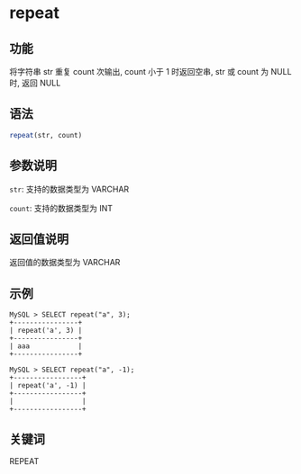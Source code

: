 # repeat

## 功能

将字符串 str 重复 count 次输出, count 小于 1 时返回空串, str 或 count 为 NULL 时, 返回 NULL

## 语法

```Haskell
repeat(str, count)
```

## 参数说明

`str`: 支持的数据类型为 VARCHAR

`count`: 支持的数据类型为 INT

## 返回值说明

返回值的数据类型为 VARCHAR

## 示例

```Plain Text
MySQL > SELECT repeat("a", 3);
+----------------+
| repeat('a', 3) |
+----------------+
| aaa            |
+----------------+

MySQL > SELECT repeat("a", -1);
+-----------------+
| repeat('a', -1) |
+-----------------+
|                 |
+-----------------+
```

## 关键词

REPEAT
